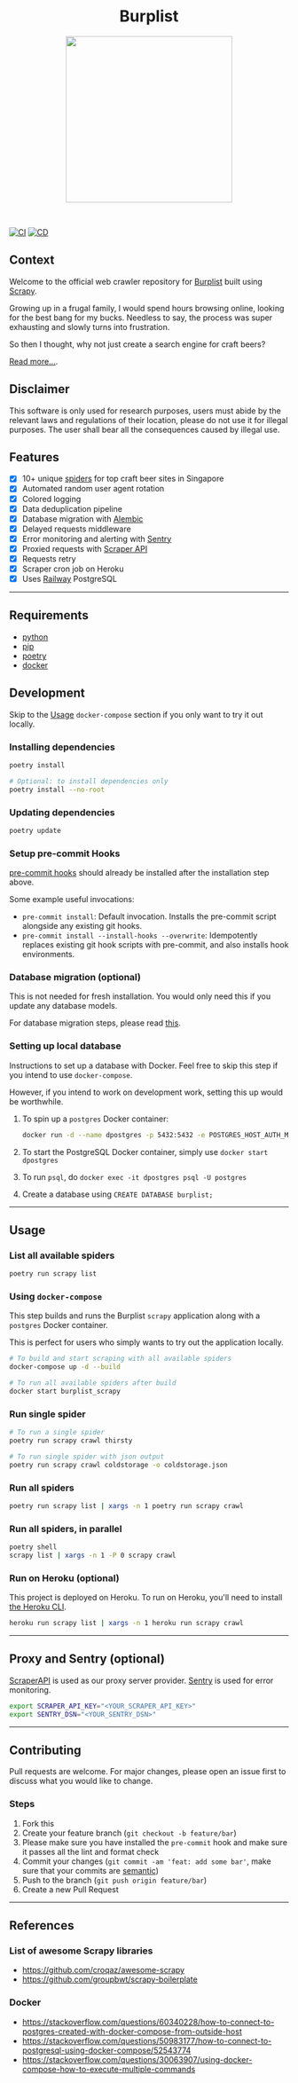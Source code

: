 <h1 align="center"><strong>Burplist</strong></h1>

<p align="center">
  <img width="300" height="300" src="https://media.giphy.com/media/3o85xjSETVG3OpPyx2/giphy.gif">
</p>
<br />

[![CI](https://github.com/ngshiheng/burplist/actions/workflows/ci.yml/badge.svg)](https://github.com/ngshiheng/burplist/actions/workflows/ci.yml)
[![CD](https://github.com/ngshiheng/burplist/actions/workflows/cd.yml/badge.svg)](https://github.com/ngshiheng/burplist/actions/workflows/cd.yml)

## Context

Welcome to the official web crawler repository for [Burplist](https://burplist.me) built using [Scrapy](https://scrapy.org/).

Growing up in a frugal family, I would spend hours browsing online, looking for the best bang for my bucks. Needless to say, the process was super exhausting and slowly turns into frustration.

So then I thought, why not just create a search engine for craft beers?

[Read more...](https://jerrynsh.com/how-i-built-burplist-for-free/).

## Disclaimer

This software is only used for research purposes, users must abide by the relevant laws and regulations of their location, please do not use it for illegal purposes. The user shall bear all the consequences caused by illegal use.

## Features

-   [x] 10+ unique [spiders](./burplist/spiders/) for top craft beer sites in Singapore
-   [x] Automated random user agent rotation
-   [x] Colored logging
-   [x] Data deduplication pipeline
-   [x] Database migration with [Alembic](https://alembic.sqlalchemy.org/en/latest/)
-   [x] Delayed requests middleware
-   [x] Error monitoring and alerting with [Sentry](https://sentry.io/)
-   [x] Proxied requests with [Scraper API](https://www.scraperapi.com/?fp_ref=jerryng)
-   [x] Requests retry
-   [x] Scraper cron job on Heroku
-   [x] Uses [Railway](https://railway.app?referralCode=jerrynsh) PostgreSQL

---

## Requirements

-   [python](https://www.python.org/downloads/)
-   [pip](https://pip.pypa.io/en/stable/installation/)
-   [poetry](https://python-poetry.org/docs/#installation)
-   [docker](https://docs.docker.com/get-docker/)

## Development

Skip to the [Usage](#usage) `docker-compose` section if you only want to try it out locally.

### Installing dependencies

```sh
poetry install

# Optional: to install dependencies only
poetry install --no-root
```

### Updating dependencies

```sh
poetry update
```

### Setup pre-commit Hooks

[pre-commit hooks](https://pre-commit.com/index.html#installation) should already be installed after the installation step above.

Some example useful invocations:

-   `pre-commit install`: Default invocation. Installs the pre-commit script alongside any existing git hooks.
-   `pre-commit install --install-hooks --overwrite`: Idempotently replaces existing git hook scripts with pre-commit, and also installs hook environments.

### Database migration (optional)

This is not needed for fresh installation. You would only need this if you update any database models.

For database migration steps, please read [this](alembic/README.md).

### Setting up local database

Instructions to set up a database with Docker. Feel free to skip this step if you intend to use `docker-compose`.

However, if you intend to work on development work, setting this up would be worthwhile.

1. To spin up a `postgres` Docker container:

    ```sh
    docker run -d --name dpostgres -p 5432:5432 -e POSTGRES_HOST_AUTH_METHOD=trust postgres:latest
    ```

2. To start the PostgreSQL Docker container, simply use `docker start dpostgres`

3. To run `psql`, do `docker exec -it dpostgres psql -U postgres`

4. Create a database using `CREATE DATABASE burplist;`

---

## Usage

### List all available spiders

```sh
poetry run scrapy list
```

### Using `docker-compose`

This step builds and runs the Burplist `scrapy` application along with a `postgres` Docker container.

This is perfect for users who simply wants to try out the application locally.

```sh
# To build and start scraping with all available spiders
docker-compose up -d --build

# To run all available spiders after build
docker start burplist_scrapy
```

### Run single spider

```sh
# To run a single spider
poetry run scrapy crawl thirsty

# To run single spider with json output
poetry run scrapy crawl coldstorage -o coldstorage.json
```

### Run all spiders

```sh
poetry run scrapy list | xargs -n 1 poetry run scrapy crawl
```

### Run all spiders, in parallel

```sh
poetry shell
scrapy list | xargs -n 1 -P 0 scrapy crawl
```

### Run on Heroku (optional)

This project is deployed on Heroku. To run on Heroku, you'll need to install [the Heroku CLI](https://devcenter.heroku.com/articles/heroku-cli).

```sh
heroku run scrapy list | xargs -n 1 heroku run scrapy crawl
```

---

## Proxy and Sentry (optional)

[ScraperAPI](https://www.scraperapi.com/?fp_ref=jerryng) is used as our proxy server provider.
[Sentry](https://sentry.io/) is used for error monitoring.

```sh
export SCRAPER_API_KEY="<YOUR_SCRAPER_API_KEY>"
export SENTRY_DSN="<YOUR_SENTRY_DSN>"
```

---

## Contributing

Pull requests are welcome. For major changes, please open an issue first to discuss what you would like to change.

### Steps

1. Fork this
2. Create your feature branch (`git checkout -b feature/bar`)
3. Please make sure you have installed the `pre-commit` hook and make sure it passes all the lint and format check
4. Commit your changes (`git commit -am 'feat: add some bar'`, make sure that your commits are [semantic](https://www.conventionalcommits.org/en/v1.0.0/#summary))
5. Push to the branch (`git push origin feature/bar`)
6. Create a new Pull Request

---

## References

### List of awesome Scrapy libraries

-   https://github.com/croqaz/awesome-scrapy
-   https://github.com/groupbwt/scrapy-boilerplate

### Docker

-   https://stackoverflow.com/questions/60340228/how-to-connect-to-postgres-created-with-docker-compose-from-outside-host
-   https://stackoverflow.com/questions/50983177/how-to-connect-to-postgresql-using-docker-compose/52543774
-   https://stackoverflow.com/questions/30063907/using-docker-compose-how-to-execute-multiple-commands
